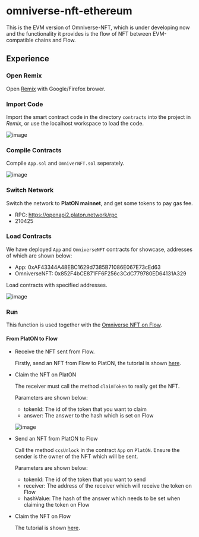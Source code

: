 # omniverse-nft-ethereum

This is the EVM version of Omniverse-NFT, which is under developing now and the functionality it provides is the flow of NFT between EVM-compatible chains and Flow.

## Experience
### Open Remix
Open [Remix](remix.ethereum.org/) with Google/Firefox brower.

### Import Code
Import the smart contract code in the directory `contracts` into the project in *Remix*, or use the localhost workspace to load the code.

![image](https://user-images.githubusercontent.com/83757490/192097550-40307f7d-d58d-48d5-8629-1ac6fd235374.png)


### Compile Contracts
Compile `App.sol` and `OmniverNFT.sol` seperately.

![image](https://user-images.githubusercontent.com/83757490/192097561-3a6934cf-97d5-4039-968d-9b52c804a61d.png)


### Switch Network

Switch the network to **PlatON mainnet**, and get some tokens to pay gas fee.

- RPC: https://openapi2.platon.network/rpc
- 210425

### Load Contracts

We have deployed `App` and `OmniverseNFT` contracts for showcase, addresses of which are shown below:

- App: 0xAF43344A48EBC1629d7385B71086E067E73cEd63
- OmniverseNFT: 0x852F4bCE871FF6F256c3CdC779780ED64131A329

Load contracts with specified addresses.

![image](https://user-images.githubusercontent.com/83757490/192097839-dc93ca89-e21a-4dd0-9ecf-4ce060f98706.png)


### Run
This function is used together with the [Omniverse NFT on Flow](https://github.com/dantenetwork/flow-sdk#/nft-bridgeomniverse-nft-coming-soon).

#### From PlatON to Flow
- Receive the NFT sent from Flow.

  Firstly, send an NFT from Flow to PlatON, the tutorial is shown [here](https://github.com/dantenetwork/flow-sdk#/nft-bridgeomniverse-nft-coming-soon).

- Claim the NFT on PlatON

  The receiver must call the method `claimToken` to really get the NFT.

  Parameters are shown below:

  - tokenId: The id of the token that you want to claim
  - answer: The answer to the hash which is set on Flow

  ![image](https://user-images.githubusercontent.com/83757490/192097866-2e14ace4-603a-4db2-ad09-8019b9dd87d9.png)


- Send an NFT from PlatON to Flow

  Call the method `ccsUnlock` in the contract `App` on `PlatON`. Ensure the sender is the owner of the NFT which will be sent.

  Parameters are shown below:

  - tokenId: The id of the token that you want to send
  - receiver: The address of the receiver which will receive the token on Flow
  - hashValue: The hash of the answer which needs to be set when claiming the token on Flow

- Claim the NFT on Flow

  The tutorial is shown [here](https://github.com/dantenetwork/flow-sdk#/nft-bridgeomniverse-nft-coming-soon).
